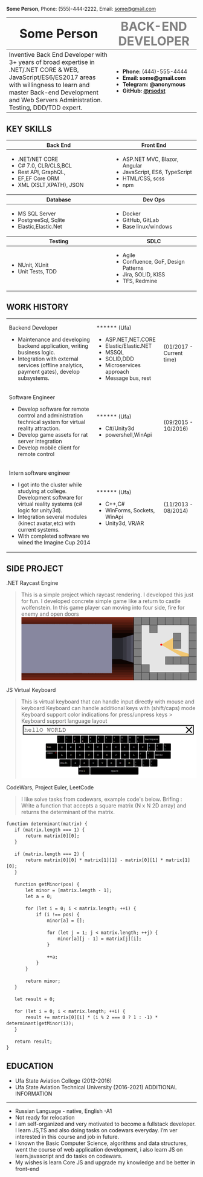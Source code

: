 >
<font size="2">**Some Person**, Phone: (555)-444-2222, Email: some@gmail.com</font>

<style>
    table th:first-of-type(1) {
        width: 60%;
    }
    
    table th:nth-of-type(2) {
        width: 45%;
        vertical-align: bottom;
    }
</style>

<table>
    <thead>
        <tr>
            <th>
                <font size="6">Some Person</font>
            </th>
            <th>
                <font size="6" color="gray">BACK-END DEVELOPER</font>
            </th>
        </tr>
    </thead>
    <tr>
        <td>
            <font size="3">Inventive Back End Developer with 3+ years of broad expertise in .NET/.NET CORE & WEB, JavaScript/ES6/ES2017 areas with willingness to learn and master Back-end Development and Web Servers Administration. Testing, DDD/TDD expert.</font>
        </td>
        <td>
            <ul>
                <li><b>Phone: </b>(444)-555-4444</li>
                <li><b>Email: <b>some@gmail.com</li><li><b>Telegram: </b>@anonymous</li>
                <li><b>GitHub: </b><a href="https://github.comrsodst">@rsodst</a></li>
            </ul>
        </td>
    </tr>
</table>

KEY SKILLS 
---

<table>
    <thead>
        <tr>
            <th>
                Back End
            </th>
            <th>
                Front End
            </th>
        </tr>
    </thead>
    <tr>
        <td>
            <ul>
                <li>.NET/NET CORE</li>
                <li>C# 7.0, CLR/CLS,BCL</li>
                <li>Rest API, GraphQL,</li>
                <li>EF,EF Core ORM</li>
                <li>XML (XSLT,XPATH), JSON</li>
            </ul>
        </td>
        <td>
            <ul>
                <li> ASP.NET MVC, Blazor, Angular</li>
                <li> JavaScript, ES6, TypeScript </li>
                <li> HTML/CSS, scss</li>
                <li> npm</li>
            </ul>
        </td>
    </tr>
    <thead>
        <tr>
            <th>
                Database
            </th>
            <th>
                Dev Ops
            </th>
        </tr>
    </thead>
    <tr>
        <td>
            <ul>
                <li> MS SQL Server</li>
                <li> PostgreeSql, Sqlite</li>
                <li> Elastic,Elastic.Net </li>
            </ul>
        </td>
        <td>
            <ul>
                <li> Docker </li>
                <li> GitHub, GitLab </li>
                <li> Base linux/windows</li>
            </ul>
        </td>
    </tr>
    <thead>
        <tr>
            <th>Testing</th>
            <th>SDLC</th>
        </tr>
    </thead>
    <tr>
        <td>
            <ul>
                <li> NUnit, XUnit</li>
                <li> Unit Tests, TDD</li>
            </ul>
        </td>
        <td>
            <ul>
                <li>Agile</li>
                <li>Confluence, GoF, Design Patterns</li>
                <li>Jira, SOLID, KISS</li>
                <li>TFS, Redmine</li>
            </ul>
        </td>
    </tr>
</table>

WORK HISTORY 
---

<table>
    <tr>
        <td>
            <p>Backend Developer</p>
            <ul>
                <li>Maintenance and developing backend application, writing business logic.</li>
                <li>Integration with external services (offline analytics, payment gates), develop subsystems.</li>
            </ul>
        </td>
        <td>
            <p>****** (Ufa)</p>
            <ul>
                <li>ASP.NET,NET.CORE</li>
                <li>Elastic/Elastic.NET</li>
                <li>MSSQL</li>
                <li>SOLID,DDD</li>
                <li>Microservices approach</li>
                <li>Message bus, rest</li>
            </ul>
        </td>
        <td>(01/2017 - Current time)</td>
    </tr>
    <tr>
        <td>
            <p>Software Engineer</p>
            <ul>
                <li>Develop software for remote control and administration technical system for virtual reality attraction.</li>
                <li>Develop game assets for rat server integration</li>
                <li>Develop mobile client for remote control</li>
            </ul>
        </td>
        <td>
            <p>****** (Ufa) </p>
            <ul>
                <li>C#/Unity3d</li>
                <li>powershell,WinApi</li>
            </ul>
        </td>
        <td>(09/2015 - 10/2016) </td>
    </tr>
    <tr>
        <td>
            <p>Intern software engineer</p>
            <ul>
                <li>I got into the cluster while studying at college. Development software for virtual reality systems (c# logic for unity3d).</li>
                <li>Integration several modules (kinect avatar,etc) with current systems.</li>
                <li>With completed software we wined the Imagine Cup 2014</li>
            </ul>
        </td>
        <td>
            <p>****** (Ufa) </p>
            <ul>
                <li>C++,C#</li>
                <li>WinForms, Sockets, WinApi</li>
                <li>Unity3d, VR/AR</li>
            </ul>
        </td>
        <td>(11/2013 - 08/2014)</td>
    </tr>
</table>

SIDE PROJECT 
--- 
.NET Raycast Engine 
> This is a simple project which raycast rendering. 
> I developed this just for fun. 
> I developed concrete simple game like a return to castle wolfenstein. 
> In this game player can moving into four side, fire for
enemy and open doors 
![raycast example](./assets/raycast.gif "Title")

 JS Virtual Keyboard 
 > This is virtual keyboard that can handle input directly with mouse and keyboard Keyboard can handle additional keys with (shift/caps) mode 
 > Keyboard support color indications for press/unpress keys > Keyboard support language layout 
 ![raycast example](./assets/keyboard.png "Title")
 
 CodeWars, Project Euler, LeetCode 
 > I like solve tasks from codewars, example code's below. 
 > Brifing : Write a function that accepts a square matrix (N x N 2D array) and returns the determinant of the matrix. 
 
 ```
function determinant(matrix) {
    if (matrix.length === 1) {
        return matrix[0][0];
    }

    if (matrix.length === 2) {
        return matrix[0][0] * matrix[1][1] - matrix[0][1] * matrix[1][0];
    }

    function getMinor(pos) {
        let minor = [matrix.length - 1];
        let a = 0;

        for (let i = 0; i < matrix.length; ++i) {
            if (i !== pos) {
                minor[a] = [];

                for (let j = 1; j < matrix.length; ++j) {
                    minor[a][j - 1] = matrix[j][i];
                }

                ++a;
            }
        }

        return minor;
    }

    let result = 0;

    for (let i = 0; i < matrix.length; ++i) {
        result += matrix[0][i] * (i % 2 === 0 ? 1 : -1) * determinant(getMinor(i));
    }

    return result;
} 
``` 
    
EDUCATION
--- 
* Ufa State Aviation College (2012-2016) 
* Ufa State Aviation Technical University (2016-2021) 
ADDITIONAL INFORMATION 
--- 
* Russian Language - native, English -A1 
* Not ready for relocation 
* I am self-organized and very motivated to become a fullstack developer. I learn JS,TS and also doing tasks on codewars everyday. I’m ver interested in this course and
job in future. 
* I known the Basic Computer Science, algorithms and data structures, went the course of web application development, i also learn JS on learn.javascript and do tasks on codewars. 
* My wishes is learn Core JS and upgrade my knowledge and be better in front-end